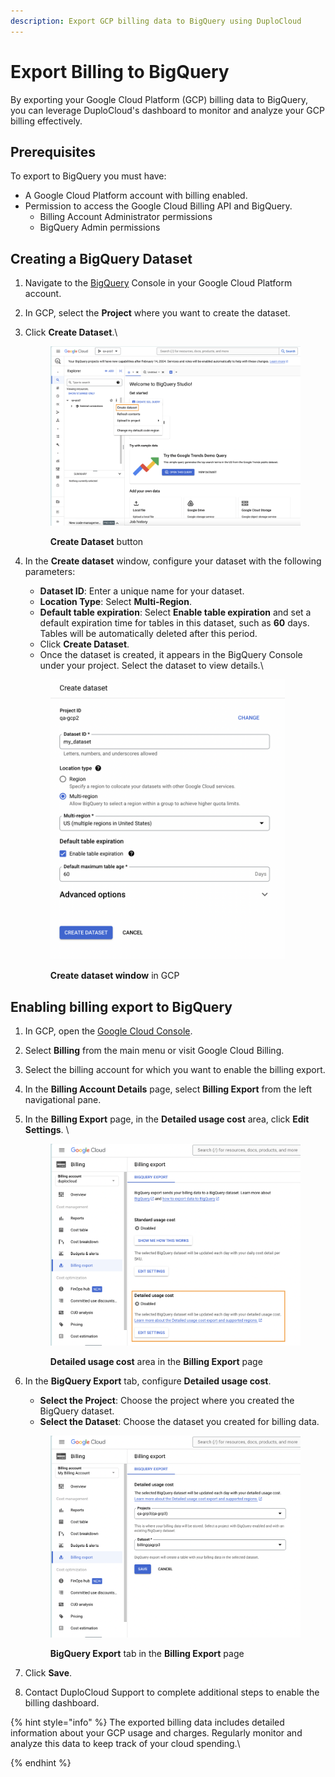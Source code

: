 ```yaml
---
description: Export GCP billing data to BigQuery using DuploCloud
---
```


# Export Billing to BigQuery

By exporting your Google Cloud Platform (GCP) billing data to BigQuery, you can leverage DuploCloud's dashboard to monitor and analyze your GCP billing effectively.&#x20;

## Prerequisites

To export to BigQuery you must have:

* A Google Cloud Platform account with billing enabled.
* Permission to access the Google Cloud Billing API and BigQuery.
  * Billing Account Administrator permissions
  * BigQuery Admin permissions

## Creating a  BigQuery Dataset

1. Navigate to the [BigQuery](https://cloud.google.com/bigquery/docs) Console in your Google Cloud Platform account.
2. In GCP, select the **Project** where you want to create the dataset.
3.  Click **Create Dataset**.\


    <figure><img src="../../../.gitbook/assets/image.png" alt="" width="563"><figcaption><p><strong>Create Dataset</strong> button<br></p></figcaption></figure>
4.  In the **Create dataset** window, configure your dataset with the following parameters:

    * **Dataset ID**: Enter a unique name for your dataset.
    * **Location Type**: Select **Multi-Region**.
    * **Default table expiration**: Select **Enable table expiration** and set a default expiration time for tables in this dataset, such as **60** days. Tables will be automatically deleted after this period.
    * Click **Create Dataset**.
    * Once the dataset is created, it appears in the BigQuery Console under your project. Select the dataset to view details.\


    <figure><img src="../../../.gitbook/assets/image (2).png" alt="" width="375"><figcaption><p><strong>Create dataset window</strong> in GCP</p></figcaption></figure>



## Enabling billing export to BigQuery

1. In GCP, open the [Google Cloud Console](https://cloud.google.com/compute/docs/console).
2. Select **Billing** from the main menu or visit Google Cloud Billing.
3. Select the billing account for which you want to enable the billing export.
4. In the **Billing Account Details** page, select **Billing Export** from the left navigational pane. &#x20;
5.  In the **Billing Export** page, in the **Detailed usage cost** area, click **Edit Settings**. \


    <figure><img src="../../../.gitbook/assets/image (135).png" alt="" width="563"><figcaption><p><strong>Detailed usage cost</strong> area in the <strong>Billing Export</strong> page</p></figcaption></figure>
6.  In the **BigQuery Export** tab, configure **Detailed usage cost**.

    * **Select the Project**: Choose the project where you created the BigQuery dataset.
    * **Select the Dataset**: Choose the dataset you created for billing data.

    <figure><img src="../../../.gitbook/assets/image (136).png" alt="" width="563"><figcaption><p><strong>BigQuery Export</strong> tab in the <strong>Billing Export</strong> page</p></figcaption></figure>
7. Click **Save**.
8. Contact DuploCloud Support to complete additional steps to enable the billing dashboard.

{% hint style="info" %}
The exported billing data includes detailed information about your GCP usage and charges. Regularly monitor and analyze this data to keep track of your cloud spending.\

{% endhint %}
